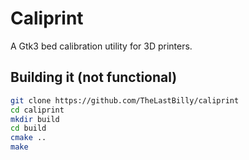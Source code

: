 # Caliprint

A Gtk3 bed calibration utility for 3D printers.

## Building it (not functional)

```bash
git clone https://github.com/TheLastBilly/caliprint
cd caliprint
mkdir build
cd build
cmake ..
make
```